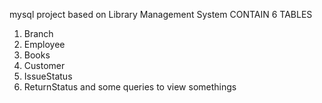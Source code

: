 mysql project based on Library Management System
CONTAIN 6 TABLES 
1. Branch 
2. Employee 
3. Books
4. Customer
5. IssueStatus
6. ReturnStatus
and some queries to view somethings

